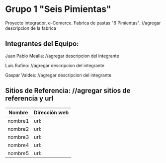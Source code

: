 # **Grupo 1 "Seis Pimientas"**

Proyecto integrador, e-Comerce. Fabrica de pastas "6 Pimientas". //agregar descripcion de la fabrica


## **Integrantes del Equipo:**  
 Juan Pablo Mealla: //agregar descripcion del integrante

 Luis Rufino: //agregar descripcion del integrante

 Gaspar Valdes: //agregar descripcion del integrante

## **Sitios de Referencia:** //agregar sitios de referencia y url

Nombre | Dirección web
------ | -------------
 nombre1 | url:
 nombre2 | url:
 nombre3 | url:
 nombre4 | url:
 nombre5 | url: